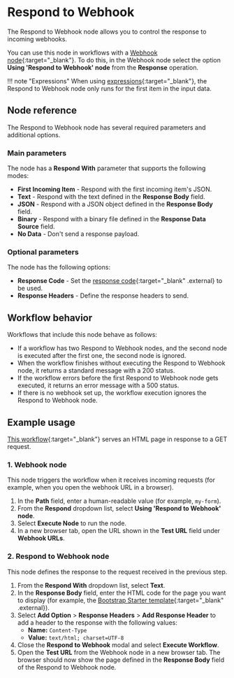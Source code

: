 # Respond to Webhook

The Respond to Webhook node allows you to control the response to incoming webhooks.

You can use this node in workflows with a [Webhook node](/integrations/core-nodes/n8n-nodes-base.webhook/){:target="_blank"}. To do this, in the Webhook node select the option **Using 'Respond to Webhook' node** from the **Response** operation.

!!! note "Expressions"
    When using [expressions](/code-examples/expressions/){:target="_blank"}, the Respond to Webhook node only runs for the first item in the input data.


## Node reference

The Respond to Webhook node has several required parameters and additional options.

### Main parameters

The node has a **Respond With** parameter that supports the following modes:

- **First Incoming Item** - Respond with the first incoming item's JSON.
- **Text** - Respond with the text defined in the **Response Body** field.
- **JSON** - Respond with a JSON object defined in the **Response Body** field.
- **Binary** - Respond with a binary file defined in the **Response Data Source** field.
- **No Data** - Don't send a response payload.

### Optional parameters

The node has the following options:

- **Response Code** - Set the [response code](https://developer.mozilla.org/en-US/docs/Web/HTTP/Status){:target="_blank" .external} to be used.
- **Response Headers** - Define the response headers to send.

## Workflow behavior

Workflows that include this node behave as follows:

- If a workflow has two Respond to Webhook nodes, and the second node is executed after the first one, the second node is ignored.
- When the workflow finishes without executing the Respond to Webhook node, it returns a standard message with a 200 status.
- If the workflow errors before the first Respond to Webhook node gets executed, it returns an error message with a 500 status.
- If there is no webhook set up, the workflow execution ignores the Respond to Webhook node.

## Example usage

[This workflow](https://n8n.io/workflows/1306){:target="_blank"} serves an HTML page in response to a GET request.

### 1. Webhook node

This node triggers the workflow when it receives incoming requests (for example, when you open the webhook URL in a browser).

1. In the **Path** field, enter a human-readable value (for example, `my-form`).
2. From the **Respond** dropdown list, select **Using 'Respond to Webhook' node**.
3. Select **Execute Node** to run the node.
4. In a new browser tab, open the URL shown in the **Test URL** field under **Webhook URLs**.

### 2. Respond to Webhook node

This node defines the response to the request received in the previous step.

1. From the **Respond With** dropdown list, select **Text**.
2. In the **Response Body** field, enter the HTML code for the page you want to display (for example, the [Bootstrap Starter template](https://getbootstrap.com/docs/5.1/getting-started/introduction/#starter-template){:target="_blank" .external}).
3. Select **Add Option** > **Response Headers** > **Add Response Header** to add a header to the response with the following values:
   - **Name:** `Content-Type`
   - **Value:** `text/html; charset=UTF-8`
4. Close the **Respond to Webhook** modal and select **Execute Workflow**.
5. Open the **Test URL** from the Webhook node in a new browser tab. The browser should now show the page defined in the **Response Body** field of the Respond to Webhook node.
